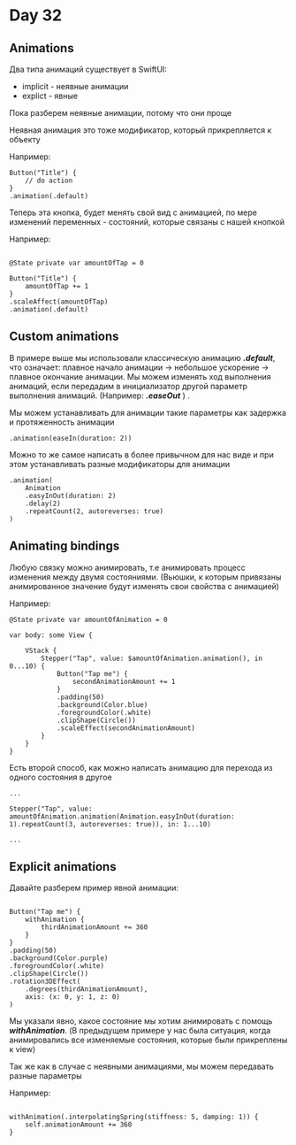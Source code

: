 # Day 32

## Animations

Два типа анимаций существует в SwiftUI:
- implicit - неявные анимации
- explict -  явные

Пока разберем неявные анимации, потому что они проще

Неявная анимация это тоже модификатор, который прикрепляется к объекту

Например: 

```
Button("Title") { 
    // do action
}
.animation(.default)

```

Теперь эта кнопка, будет менять свой вид с анимацией, по мере изменений переменных - состояний, которые связаны с нашей кнопкой

Например:

```

@State private var amountOfTap = 0

Button("Title") { 
    amountOfTap += 1
}
.scaleAffect(amountOfTap)
.animation(.default)

```

## Custom animations

В примере выше мы использовали классическую анимацию ***.default***, что означает: плавное начало анимации -> небольшое ускорение -> плавное окончание анимации. Мы можем изменять ход выполнения анимаций, если передадим в инициализатор другой параметр выполнения анимаций.  (Например: ***.easeOut*** ) . 

Мы можем устанавливать для анимации такие параметры как задержка и протяженность анимации 

```
.animation(easeIn(duration: 2))

```

Можно то же самое написать в более привычном для нас виде и при этом устанавливать разные модификаторы для анимации 

```
.animation(
    Animation
    .easyInOut(duration: 2)
    .delay(2)
    .repeatCount(2, autoreverses: true)
)

```

## Animating bindings

Любую связку можно анимировать, т.е анимировать процесс изменения между двумя состояниями. (Вьюшки, к которым привязаны анимированное значение будут изменять свои свойства с анимацией)

Например:

```
@State private var amountOfAnimation = 0

var body: some View {

    VStack { 
        Stepper("Tap", value: $amountOfAnimation.animation(), in 0...10) { 
            Button("Tap me") {
                secondAnimationAmount += 1
            }
            .padding(50)
            .background(Color.blue)
            .foregroundColor(.white)
            .clipShape(Circle())
            .scaleEffect(secondAnimationAmount)
        }
    }
}

```

Есть второй способ, как можно написать анимацию для перехода из одного состояния в другое

```
...

Stepper("Tap", value: amountOfAnimation.animation(Animation.easyInOut(duration: 1).repeatCount(3, autoreverses: true)), in: 1...10)

...
```

## Explicit animations

Давайте разберем пример явной анимации: 

```

Button("Tap me") {
    withAnimation {
        thirdAnimationAmount += 360
    }
}
.padding(50)
.background(Color.purple)
.foregroundColor(.white)
.clipShape(Circle())
.rotation3DEffect(
    .degrees(thirdAnimationAmount),
    axis: (x: 0, y: 1, z: 0)
)

```

Мы указали явно, какое состояние мы хотим анимировать с помощь ***withAnimation***.
(В предыдущем примере у нас была ситуация, когда анимировались все изменяемые состояния, которые были прикреплены к view)

Так же как в случае с неявными анимациями, мы можем передавать разные параметры

Например:

```

withAnimation(.interpolatingSpring(stiffness: 5, damping: 1)) {
    self.animationAmount += 360
}

```
